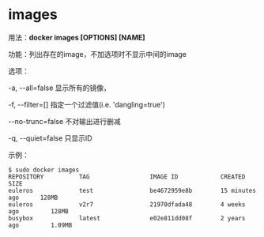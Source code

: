 # images<a name="ZH-CN_TOPIC_0184808265"></a>

用法：**docker images \[OPTIONS\] \[NAME\]**

功能：列出存在的image，不加选项时不显示中间的image

选项：

-a, --all=false      显示所有的镜像，

-f, --filter=\[\]       指定一个过滤值\(i.e. 'dangling=true'\)

--no-trunc=false    不对输出进行删减

-q, --quiet=false    只显示ID

示例：

```
$ sudo docker images
REPOSITORY          TAG                 IMAGE ID            CREATED             SIZE
euleros             test                be4672959e8b        15 minutes ago      128MB
euleros             v2r7                21970dfada48        4 weeks ago         128MB
busybox             latest              e02e811dd08f        2 years ago         1.09MB
```

